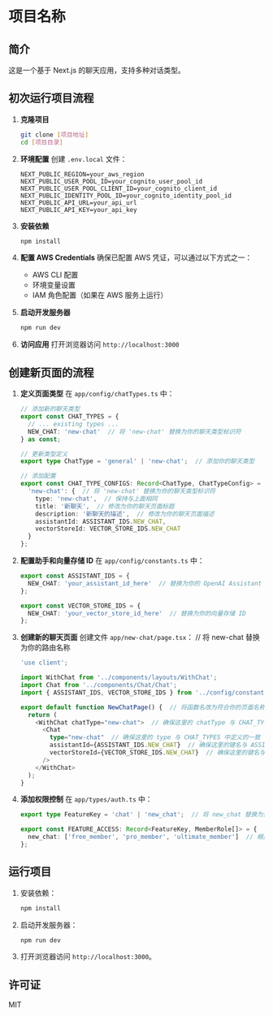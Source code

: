 # 项目名称

## 简介
这是一个基于 Next.js 的聊天应用，支持多种对话类型。

## 初次运行项目流程

1. **克隆项目**
   ```bash
   git clone [项目地址]
   cd [项目目录]
   ```

2. **环境配置**
   创建 `.env.local` 文件：
   ```env
   NEXT_PUBLIC_REGION=your_aws_region
   NEXT_PUBLIC_USER_POOL_ID=your_cognito_user_pool_id
   NEXT_PUBLIC_USER_POOL_CLIENT_ID=your_cognito_client_id
   NEXT_PUBLIC_IDENTITY_POOL_ID=your_cognito_identity_pool_id
   NEXT_PUBLIC_API_URL=your_api_url
   NEXT_PUBLIC_API_KEY=your_api_key
   ```

3. **安装依赖**
   ```bash
   npm install
   ```

4. **配置 AWS Credentials**
   确保已配置 AWS 凭证，可以通过以下方式之一：
   - AWS CLI 配置
   - 环境变量设置
   - IAM 角色配置（如果在 AWS 服务上运行）

5. **启动开发服务器**
   ```bash
   npm run dev
   ```

6. **访问应用**
   打开浏览器访问 `http://localhost:3000`

## 创建新页面的流程

1. **定义页面类型**
   在 `app/config/chatTypes.ts` 中：
   ```typescript
   // 添加新的聊天类型
   export const CHAT_TYPES = {
     // ... existing types ...
     NEW_CHAT: 'new-chat'  // 将 'new-chat' 替换为你的聊天类型标识符
   } as const;

   // 更新类型定义
   export type ChatType = 'general' | 'new-chat';  // 添加你的聊天类型

   // 添加配置
   export const CHAT_TYPE_CONFIGS: Record<ChatType, ChatTypeConfig> = {
     'new-chat': {  // 将 'new-chat' 替换为你的聊天类型标识符
       type: 'new-chat',  // 保持与上面相同
       title: '新聊天',  // 修改为你的聊天页面标题
       description: '新聊天的描述',  // 修改为你的聊天页面描述
       assistantId: ASSISTANT_IDS.NEW_CHAT,
       vectorStoreId: VECTOR_STORE_IDS.NEW_CHAT
     }
   };
   ```

2. **配置助手和向量存储 ID**
   在 `app/config/constants.ts` 中：
   ```typescript
   export const ASSISTANT_IDS = {
     NEW_CHAT: 'your_assistant_id_here'  // 替换为你的 OpenAI Assistant ID
   };

   export const VECTOR_STORE_IDS = {
     NEW_CHAT: 'your_vector_store_id_here'  // 替换为你的向量存储 ID
   };
   ```

3. **创建新的聊天页面**
   创建文件 `app/new-chat/page.tsx`：  // 将 new-chat 替换为你的路由名称
   ```typescript
   'use client';

   import WithChat from '../components/layouts/WithChat';
   import Chat from '../components/Chat/Chat';
   import { ASSISTANT_IDS, VECTOR_STORE_IDS } from '../config/constants';

   export default function NewChatPage() {  // 将函数名改为符合你的页面名称
     return (
       <WithChat chatType="new-chat">  // 确保这里的 chatType 与 CHAT_TYPES 中定义的一致
         <Chat
           type="new-chat"  // 确保这里的 type 与 CHAT_TYPES 中定义的一致
           assistantId={ASSISTANT_IDS.NEW_CHAT}  // 确保这里的键名与 ASSISTANT_IDS 中定义的一致
           vectorStoreId={VECTOR_STORE_IDS.NEW_CHAT}  // 确保这里的键名与 VECTOR_STORE_IDS 中定义的一致
         />
       </WithChat>
     );
   }
   ```

4. **添加权限控制**
   在 `app/types/auth.ts` 中：
   ```typescript
   export type FeatureKey = 'chat' | 'new_chat';  // 将 new_chat 替换为你的功能键名

   export const FEATURE_ACCESS: Record<FeatureKey, MemberRole[]> = {
     new_chat: ['free_member', 'pro_member', 'ultimate_member']  // 根据需要调整访问权限级别
   };
   ```

## 运行项目
1. 安装依赖：
   ```bash
   npm install
   ```

2. 启动开发服务器：
   ```bash
   npm run dev
   ```

3. 打开浏览器访问 `http://localhost:3000`。

## 许可证
MIT